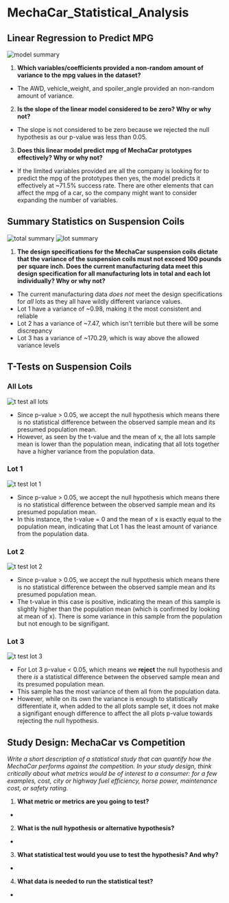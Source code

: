 # MechaCar_Statistical_Analysis

## Linear Regression to Predict MPG
![model summary](https://user-images.githubusercontent.com/100237685/183472292-e3215cc8-605e-4da1-994b-9bcd48a54554.png)


1. **Which variables/coefficients provided a non-random amount of variance to the mpg values in the dataset?**
- The AWD, vehicle_weight, and spoiler_angle provided an non-random amount of variance.

2. **Is the slope of the linear model considered to be zero? Why or why not?**
- The slope is not considered to be zero because we rejected the null hypothesis as our p-value was less than 0.05. 

3. **Does this linear model predict mpg of MechaCar prototypes effectively? Why or why not?**
- If the limited variables provided are all the company is looking for to predict the mpg of the prototypes then yes, the model predicts it effectively at ~71.5% success rate. There are other elements that can affect the mpg of a car, so the company might want to consider expanding the number of variables. 





## Summary Statistics on Suspension Coils
![total summary](https://user-images.githubusercontent.com/100237685/183479889-5298a5f9-c354-4670-87b7-3798e7da7ce7.png)
![lot summary](https://user-images.githubusercontent.com/100237685/183479922-eef35c16-68fb-4a8d-bb5d-003f8f375b8f.png)

1. **The design specifications for the MechaCar suspension coils dictate that the variance of the suspension coils must not exceed 100 pounds per square inch. Does the current manufacturing data meet this design specification for all manufacturing lots in total and each lot individually? Why or why not?**
- The current manufacturing data *does not* meet the design specifications for *all* lots as they all have wildly different variance values. 
- Lot 1 have a variance of ~0.98, making it the most consistent and reliable
- Lot 2 has a variance of ~7.47, which isn't terrible but there will be some discrepancy
- Lot 3 has a variance of ~170.29, which is way above the allowed variance levels




## T-Tests on Suspension Coils


### All Lots
![t test all lots](https://user-images.githubusercontent.com/100237685/183484254-9f917583-ad8c-43d4-b062-2a8b0785efdc.png)

- Since p-value > 0.05, we accept the null hypothesis which means there is  no statistical difference between the observed sample mean and its presumed population mean.
- However, as seen by the t-value and the mean of x, the all lots sample mean is lower than the population mean, indicating that all lots together have a higher variance from the population data. 



### Lot 1
![t test lot 1](https://user-images.githubusercontent.com/100237685/183484311-4bfeafb9-8d12-452e-9e8a-d4d3897c6e1a.png)

- Since p-value > 0.05, we accept the null hypothesis which means there is no statistical difference between the observed sample mean and its presumed population mean.
- In this instance, the t-value = 0 and the mean of x is exactly equal to the population mean, indicating that Lot 1 has the least amount of variance from the population data.


### Lot 2
![t test lot 2](https://user-images.githubusercontent.com/100237685/183484369-5f012035-b8b6-4e64-9b6f-a114e9b8c90e.png)

- Since p-value > 0.05, we accept the null hypothesis which means there is no statistical difference between the observed sample mean and its presumed population mean.
- The t-value in this case is positive, indicating the mean of this sample is slightly higher than the population mean (which is confirmed by looking at mean of x). There is some variance in this sample from the population but not enough to be signifigant.


### Lot 3
![t test lot 3](https://user-images.githubusercontent.com/100237685/183484411-2922fafd-edcb-4362-a1d0-2b6a600d892b.png)

- For Lot 3 p-value < 0.05, which means we **reject** the null hypothesis and there *is* a statistical difference between the observed sample mean and its presumed population mean.
- This sample has the most variance of them all from the population data.
- However, while on its own the variance is enough to statistically differentiate it, when added to the all plots sample set, it does not make a signifigant enough difference to affect the all plots p-value towards rejecting the null hypothesis. 



## Study Design: MechaCar vs Competition

*Write a short description of a statistical study that can quantify how the MechaCar performs against the competition. In your study design, think critically about what metrics would be of interest to a consumer: for a few examples, cost, city or highway fuel efficiency, horse power, maintenance cost, or safety rating.*

1. **What metric or metrics are you going to test?**
- 
2. **What is the null hypothesis or alternative hypothesis?**
- 
3. **What statistical test would you use to test the hypothesis? And why?**
-
4. **What data is needed to run the statistical test?**
- 


